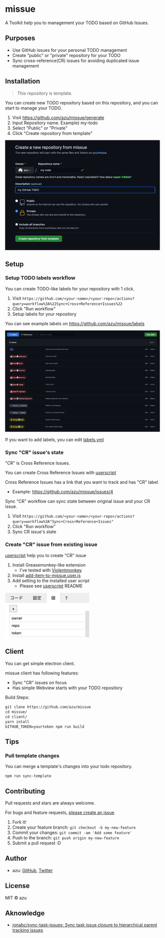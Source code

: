 # missue

A Toolkit help you to management your TODO based on GitHub Issues.

## Purposes

- Use GitHub issues for your personal TODO management
- Create "public" or "private" repository for your TODO
- Sync cross-reference(CR) issues for avoiding duplicated issue management

## Installation

> This repository is template.

You can create new TODO repository based on this repository, and you can start to manage your TODO.

1. Visit <https://github.com/azu/missue/generate>
2. Input Repository name. Example) my-todo
3. Select "Public" or "Private"
4. Click "Create repository from template"

![Template](./docs/template.png)

## Setup

### Setup TODO labels workflow

You can create TODO-like labels for your repository with 1 click.

1. Visit `https://github.com/<your-name>/<your-repo>/actions?query=workflow%3A%22Sync+Cross+Reference+Issues%22`
2. Click "Run workflow"
3. Setup labels for your repository

You can see example labels on <https://github.com/azu/missue/labels>

![labels](./docs/labels.png)

If you want to add labels, you can edit [labels.yml](.github/labels.yml)

### Sync "CR" issue's state

"CR" is Cross Reference Issues.

You can create Cross Reference Issues with [userscript](userscript/)

Cross Reference Issues has a link that you want to track and has "CR" label.

- Example: https://github.com/azu/missue/issues/4

Sync "CR" workflow can sync state between original issue and your CR issue.

1. Visit `https://github.com/<your-name>/<your-repo>/actions?query=workflow%3A"Sync+Cross+Reference+Issues"`
2. Click "Run workflow"
3. Sync CR issue's state

### Create "CR" issue from existing issue

[userscript](userscript/) help you to create "CR" issue

1. Install Greasemonkey-like extension
    - I've tested with [Violentmonkey](https://violentmonkey.github.io/)
2. Install [add-item-to-missue.user.js](https://github.com/azu/missue/raw/master/userscript/greasemonkey/add-item-to-missue.user.js)
3. Add setting to the installed user script
    - Please see [userscript](userscript/) README

![config](docs/config.png)

## Client

You can get simple electron client.

missue client has following features:

- Sync "CR" issues on focus
- Has simple Webview starts with your TODO repository

Build Steps:

```
git clone https://github.com/azu/missue
cd missue/
cd client/
yarn intall
GITHUB_TOKEN=yourtoken npm run build
```

## Tips

### Pull template changes

You can merge a template's changes into your todo repository.

```
npm run sync-template
```

## Contributing

Pull requests and stars are always welcome.

For bugs and feature requests, [please create an issue](https://github.com/azu/missue/issues).

1. Fork it!
2. Create your feature branch: `git checkout -b my-new-feature`
3. Commit your changes: `git commit -am 'Add some feature'`
4. Push to the branch: `git push origin my-new-feature`
5. Submit a pull request :D

## Author

- azu: [GitHub](https://github.com/azu), [Twitter](https://twitter.com/azu_re)

## License

MIT © azu

## Aknowledge

- [jonabc/sync-task-issues: Sync task issue closure to hierarchical parent tracking issues](https://github.com/jonabc/sync-task-issues)
